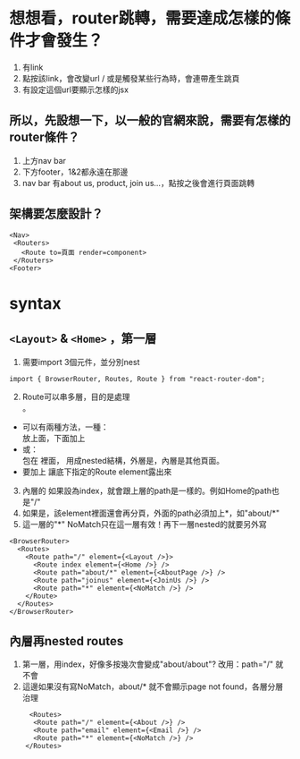 
# 想想看，router跳轉，需要達成怎樣的條件才會發生？
1. 有link
2. 點按該link，會改變url / 或是觸發某些行為時，會連帶產生跳頁
3. 有設定這個url要顯示怎樣的jsx

## 所以，先設想一下，以一般的官網來說，需要有怎樣的router條件？
1. 上方nav bar
2. 下方footer，1&2都永遠在那邊
3. nav bar 有about us, product, join us...，點按之後會進行頁面跳轉

## 架構要怎麼設計？
```
<Nav>
 <Routers>
   <Route to=頁面 render=component>
 </Routers>
<Footer>
```

# syntax

## `<Layout>` & `<Home>` ，第一層
1. 需要import 3個元件，並分別nest
```
import { BrowserRouter, Routes, Route } from "react-router-dom";
```
2. Route可以串多層，目的是處理<Nav>。
 - 可以有兩種方法，一種：<Nav>放上面，下面加上<Routes>
 - 或：<Nav> 包在 <Layout>裡面， <Routes>用成nested結構，外層是<Layout>，內層是其他頁面。
 - <Layout> 要加上 <Outlet> 讓底下指定的Route element露出來
3. 內層的<Route> 如果設為index，就會跟上層的path是一樣的。例如Home的path也是"/"
4. 如果是，該element裡面還會再分頁，外面的path必須加上*，如"about/*"
5. 這一層的"*" NoMatch只在這一層有效！再下一層nested的就要另外寫

```
<BrowserRouter>
  <Routes>
    <Route path="/" element={<Layout />}>
      <Route index element={<Home />} />
      <Route path="about/*" element={<AboutPage />} />
      <Route path="joinus" element={<JoinUs />} />
      <Route path="*" element={<NoMatch />} />
    </Route>
  </Routes>
</BrowserRouter>
```

## 內層再nested routes
 
1. 第一層，用index，好像多按幾次會變成"about/about"?  改用：path="/" 就不會
2. 這邊如果沒有寫NoMatch，about/* 就不會顯示page not found，各層分層治理

```
     <Routes>
      <Route path="/" element={<About />} />
      <Route path="email" element={<Email />} />
      <Route path="*" element={<NoMatch />} />
    </Routes>
 ```
 
 
 
 
